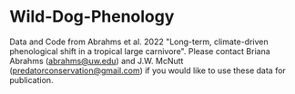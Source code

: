 # Wild-Dog-Phenology
Data and Code from Abrahms et al. 2022 "Long-term, climate-driven phenological shift in a tropical large carnivore". Please contact Briana Abrahms (abrahms@uw.edu) and J.W. McNutt (predatorconservation@gmail.com) if you would like to use these data for publication.
